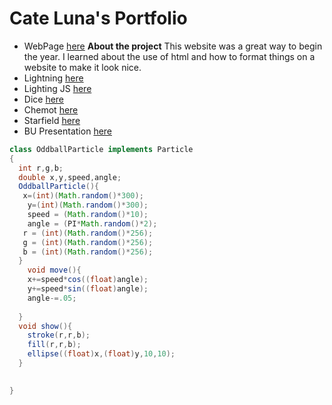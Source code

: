# Cate Luna's Portfolio

* WebPage [here](https://lunac25.github.io/testWeb/doggos.html)
  __About the project__
      This website was a great way to begin the year.  I learned about the use of html and how to format things on a website         to make it look nice.
* Lightning [here](https://lunac25.github.io/lightning2/)
* Lighting JS [here]()
* Dice [here](https://lunac25.github.io/dice3/)
* Chemot [here](https://lunac25.github.io/chemotaxis4/)
* Starfield [here](https://lunac25.github.io/starfield5/)
* BU Presentation [here](https://lunac25.github.io/lightning2/college.html)




```Java
class OddballParticle implements Particle
{
  int r,g,b;
  double x,y,speed,angle;
  OddballParticle(){
   x=(int)(Math.random()*300);
    y=(int)(Math.random()*300);
    speed = (Math.random()*10);
    angle = (PI*Math.random()*2);
   r = (int)(Math.random()*256);
   g = (int)(Math.random()*256);
   b = (int)(Math.random()*256);
  }
    void move(){
    x+=speed*cos((float)angle);
    y+=speed*sin((float)angle);
    angle-=.05;
    
  }
  void show(){
    stroke(r,r,b);
    fill(r,r,b);
    ellipse((float)x,(float)y,10,10);
  }
  

}
```
